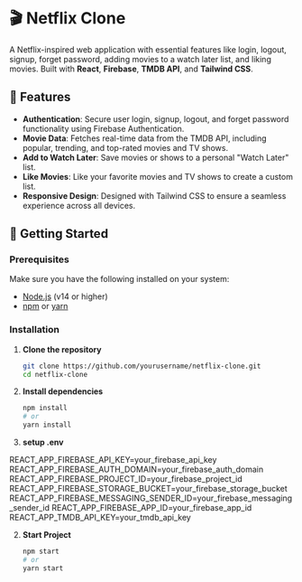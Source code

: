 # 🎬 Netflix Clone

A Netflix-inspired web application with essential features like login, logout, signup, forget password, adding movies to a watch later list, and liking movies. Built with **React**, **Firebase**, **TMDB API**, and **Tailwind CSS**.

## 🌟 Features

- **Authentication**: Secure user login, signup, logout, and forget password functionality using Firebase Authentication.
- **Movie Data**: Fetches real-time data from the TMDB API, including popular, trending, and top-rated movies and TV shows.
- **Add to Watch Later**: Save movies or shows to a personal "Watch Later" list.
- **Like Movies**: Like your favorite movies and TV shows to create a custom list.
- **Responsive Design**: Designed with Tailwind CSS to ensure a seamless experience across all devices.

## 🚀 Getting Started

### Prerequisites

Make sure you have the following installed on your system:

- [Node.js](https://nodejs.org/) (v14 or higher)
- [npm](https://www.npmjs.com/) or [yarn](https://yarnpkg.com/)

### Installation

1. **Clone the repository**

   ```bash
   git clone https://github.com/yourusername/netflix-clone.git
   cd netflix-clone

2. **Install dependencies**

   ```bash
   npm install
   # or
   yarn install

3. **setup .env**

REACT_APP_FIREBASE_API_KEY=your_firebase_api_key
REACT_APP_FIREBASE_AUTH_DOMAIN=your_firebase_auth_domain
REACT_APP_FIREBASE_PROJECT_ID=your_firebase_project_id
REACT_APP_FIREBASE_STORAGE_BUCKET=your_firebase_storage_bucket
REACT_APP_FIREBASE_MESSAGING_SENDER_ID=your_firebase_messaging_sender_id
REACT_APP_FIREBASE_APP_ID=your_firebase_app_id
REACT_APP_TMDB_API_KEY=your_tmdb_api_key

2. **Start Project**

   ```bash
   npm start
   # or
   yarn start


